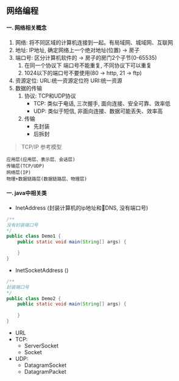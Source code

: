## 网络编程
#### 一. 网络相关概念
1. 网络: 将不同区域的计算机连接到一起。有局域网、城域网、互联网
2. 地址: IP地址, 确定网络上一个绝对地址(位置) -> 房子
3. 端口号: 区分计算机软件的 -> 房子的房门2个子节(0-65535)
    1. 在同一个协议下 端口号不能重复, 不同协议下可以重复
    2. 1024以下的端口号不要使用(80 -> http, 21 -> ftp)
4. 资源定位: URL:统一资源定位符 URI:统一资源
5. 数据的传输
    1. 协议: TCP和UDP协议
        * TCP: 类似于电话, 三次握手, 面向连接、安全可靠、效率低
        * UDP: 类似于短信, 非面向连接、数据可能丢失、效率高
    2. 传输
        * 先封装
        * 后拆封

> TCP/IP 参考模型
```        
应用层(应用层、表示层、会话层)
传输层(TCP/UDP)
网络层(IP)
物理+数据链路层(数据链路层、物理层)
```
#### 一. java中相关类
* InetAddress (封装计算机的ip地址和DNS, 没有端口号)
```java
/**
没有封装端口号
*/
public class Demo1 {
    public static void main(String[] args) {

    } 
}
```
* InetSocketAddress ()
```java
/**
封装端口号
*/
public class Demo2 {
    public static void main(String[] args) {
        
    } 
}
```
* URL
* TCP: 
    * ServerSocket 
    * Socket
* UDP: 
    * DatagramSocket 
    * DatagramPacket

